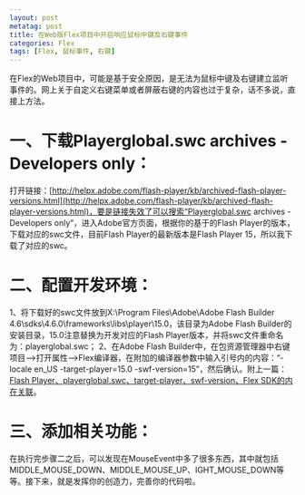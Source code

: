 ```yaml
---
layout: post
metatag: post
title: 在Web版Flex项目中开启响应鼠标中键及右键事件
categories: Flex
tags: [Flex, 鼠标事件, 右键]
---
```


在Flex的Web项目中，可能是基于安全原因，是无法为鼠标中键及右键建立监听事件的。网上关于自定义右键菜单或者屏蔽右键的内容也过于复杂，话不多说，直接上方法。

# 一、下载Playerglobal.swc archives - Developers only：
打开链接：[http://helpx.adobe.com/flash-player/kb/archived-flash-player-versions.html](http://helpx.adobe.com/flash-player/kb/archived-flash-player-versions.html)，要是链接失效了可以搜索“Playerglobal.swc archives - Developers only”，进入Adobe官方页面，根据你的基于的Flash Player的版本，下载对应的swc文件，目前Flash Player的最新版本是Flash Player 15，所以我下载了对应的swc。

# 二、配置开发环境：
1、将下载好的swc文件放到X:\Program Files\Adobe\Adobe Flash Builder 4.6\sdks\4.6.0\frameworks\libs\player\15.0，该目录为Adobe Flash Builder的安装目录，15.0注意替换为开发对应的Flash Player版本，并将swc文件重命名为：playerglobal.swc；
2、在Adobe Flash Builder中，在包资源管理器中右键项目-->打开属性-->Flex编译器，在附加的编译器参数中输入引号内的内容：“-locale en_US -target-player=15.0 -swf-version=15”，然后确认。附上一篇：[Flash Player、playerglobal.swc、target-player、swf-version、Flex SDK的内在关联](http://celerysoft.blog.163.com/blog/static/2135250822014101911417804/)。

# 三、添加相关功能：
在执行完步骤二之后，可以发现在MouseEvent中多了很多东西，其中就包括MIDDLE_MOUSE_DOWN、MIDDLE_MOUSE_UP、IGHT_MOUSE_DOWN等等。接下来，就是发挥你的创造力，完善你的代码啦。
